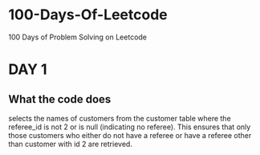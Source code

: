 # 100-Days-Of-Leetcode
100 Days of Problem Solving on Leetcode

# DAY 1
## What the code does
selects the names of customers from the customer table where the referee_id is not 2 or is null (indicating no referee). This ensures that only those customers who either do not have a referee or have a referee other than customer with id 2 are retrieved.

